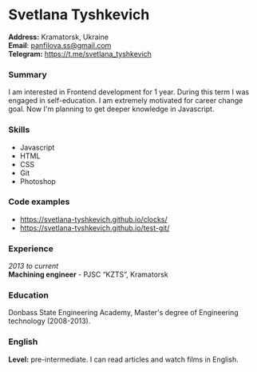 # Svetlana Tyshkevich

**Address:** Kramatorsk, Ukraine  
**Email**: panfilova.ss@gmail.com  
**Telegram:** https://t.me/svetlana_tyshkevich

### Summary
I am interested in Frontend development for 1 year. During this term I was engaged in self-education. I am extremely motivated for career change goal. Now I'm planning to get deeper knowledge in Javascript.

### Skills
* Javascript
* HTML
* CSS
* Git
* Photoshop

### Code examples
* https://svetlana-tyshkevich.github.io/clocks/
* https://svetlana-tyshkevich.github.io/test-git/

### Experience
*2013 to current*   
**Machining engineer** -  PJSC “KZTS”, Kramatorsk

### Education
Donbass State Engineering Academy, Master's degree of Engineering technology (2008-2013).

### English
**Level:** pre-intermediate. I can read articles and watch films in English.
